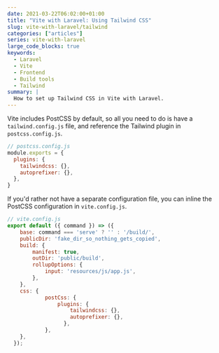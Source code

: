 ```yaml
---
date: 2021-03-22T06:02:00+01:00
title: "Vite with Laravel: Using Tailwind CSS"
slug: vite-with-laravel/tailwind
categories: ["articles"]
series: vite-with-laravel
large_code_blocks: true
keywords:
  - Laravel
  - Vite
  - Frontend
  - Build tools
  - Tailwind
summary: |
  How to set up Tailwind CSS in Vite with Laravel.
---
```


Vite includes PostCSS by default, so all you need to do is have a `tailwind.config.js` file, and reference the Tailwind plugin in `postcss.config.js`.

```js
// postcss.config.js
module.exports = {
  plugins: {
    tailwindcss: {},
    autoprefixer: {},
  },
}
```

If you'd rather not have a separate configuration file, you can inline the PostCSS configuration in `vite.config.js`.

```js {hl_lines=["12-19"]}
// vite.config.js
export default ({ command }) => ({
    base: command === 'serve' ? '' : '/build/',
    publicDir: 'fake_dir_so_nothing_gets_copied',
    build: {
        manifest: true,
        outDir: 'public/build',
        rollupOptions: {
            input: 'resources/js/app.js',
        },
    },
    css: {
            postCss: {
                plugins: {
                    tailwindcss: {},
                    autoprefixer: {},
                  },
            },
    },
  });
```
